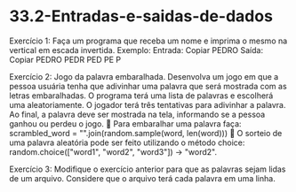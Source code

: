 # 33.2-Entradas-e-saidas-de-dados

Exercício 1: Faça um programa que receba um nome e imprima o mesmo na vertical em escada invertida. Exemplo:
Entrada:
Copiar
PEDRO
Saída:
Copiar
PEDRO
PEDR
PED
PE
P

Exercício 2: Jogo da palavra embaralhada. Desenvolva um jogo em que a pessoa usuária tenha que adivinhar uma palavra que será mostrada com as letras embaralhadas. O programa terá uma lista de palavras e escolherá uma aleatoriamente. O jogador terá três tentativas para adivinhar a palavra. Ao final, a palavra deve ser mostrada na tela, informando se a pessoa ganhou ou perdeu o jogo.
🦜 Para embaralhar uma palavra faça: scrambled_word = "".join(random.sample(word, len(word)))
🦜 O sorteio de uma palavra aleatória pode ser feito utilizando o método choice: random.choice(["word1", "word2", "word3"]) -> "word2".

Exercício 3: Modifique o exercício anterior para que as palavras sejam lidas de um arquivo. Considere que o arquivo terá cada palavra em uma linha.

